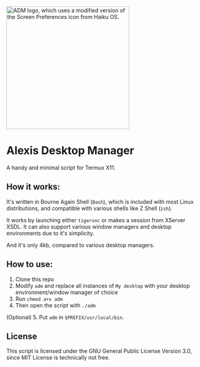 <picture>
  <source media="(prefers-color-scheme: dark)"
          srcset="https://raw.githubusercontent.com/Lucas-mother3/alexis-dm/main/logo/adm_white_320.png">
  <source media="(prefers-color-scheme: light)"
          srcset="https://raw.githubusercontent.com/Lucas-mother3/alexis-dm/main/logo/adm_black_320.png">
  <img alt="ADM logo, which uses a modified version of the Screen Preferences icon from Haiku OS." src="https://raw.githubusercontent.com/Lucas-mother3/alexis-dm/main/logo/adm_black.png" width="320">
</picture>

# Alexis Desktop Manager 
A handy and minimal script for Termux X11.

## How it works:

It's written in Bourne Again Shell (`Bash`), which is included with most Linux distributions, and compatible with various shells like Z Shell (`zsh`). 

It works by launching either `tigervnc` or makes a session from XServer XSDL. It can also support various window managers and desktop environments due to it's simplicity. 

And it's only 4kb, compared to various desktop managers.

## How to use:

1. Clone this repo
2. Modify `adm` and replace all instances of `My desktop` with your desktop environment/window manager of choice
3. Run `chmod a+x adm`
4. Then open the script with `./adm`

(Optional) 5. Put `adm` in `$PREFIX/usr/local/bin`.

## License

This script is licensed under the GNU General Public License Version 3.0, since MIT License is technically not free.
